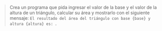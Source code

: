 > Crea un programa que pida ingresar el valor de la base y el valor de la altura de un triángulo, calcular su área y mostrarlo con el siguiente mensaje: `El resultado del área del triángulo con base {base} y altura {altura} es: `.